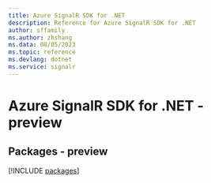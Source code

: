 ```yaml
---
title: Azure SignalR SDK for .NET
description: Reference for Azure SignalR SDK for .NET
author: sffamily
ms.author: zhshang
ms.data: 08/05/2023
ms.topic: reference
ms.devlang: dotnet
ms.service: signalr
---
```

# Azure SignalR SDK for .NET - preview
## Packages - preview
[!INCLUDE [packages](signalr-index.md)]